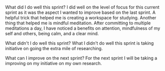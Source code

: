 What did I do well this sprint?
I did well on the level of focus for this current sprint as it was the aspect I wanted to improve based on the last sprint. A helpful trick that helped me is creating a workspace for studying. Another thing that helped me is mindful meditation. After committing to multiple meditations a day, I have noticed a benefits on attention, mindfulness of my self and others, being calm, and a clear mind.

What didn't I do well this sprint?
What I didn't do well this sprint is taking initiative on going the extra mile of researching.


What can I improve on the next sprint?
For the next sprint I will be taking a improving on my initiative on my own research. 